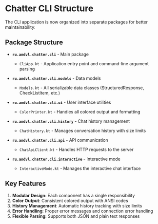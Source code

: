 # Chatter CLI Structure

The CLI application is now organized into separate packages for better maintainability:

## Package Structure

- **`ru.andvl.chatter.cli`** - Main package
  - `CliApp.kt` - Application entry point and command-line argument parsing
  
- **`ru.andvl.chatter.cli.models`** - Data models
  - `Models.kt` - All serializable data classes (StructuredResponse, CheckListItem, etc.)
  
- **`ru.andvl.chatter.cli.ui`** - User interface utilities
  - `ColorPrinter.kt` - Handles all colored output and formatting
  
- **`ru.andvl.chatter.cli.history`** - Chat history management
  - `ChatHistory.kt` - Manages conversation history with size limits
  
- **`ru.andvl.chatter.cli.api`** - API communication
  - `ChatApiClient.kt` - Handles HTTP requests to the server
  
- **`ru.andvl.chatter.cli.interactive`** - Interactive mode
  - `InteractiveMode.kt` - Manages the interactive chat interface

## Key Features

1. **Modular Design**: Each component has a single responsibility
2. **Color Output**: Consistent colored output with ANSI codes
3. **History Management**: Automatic history tracking with size limits
4. **Error Handling**: Proper error messages and connection error handling
5. **Flexible Parsing**: Supports both JSON and plain text responses